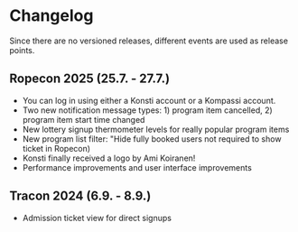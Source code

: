# Changelog

Since there are no versioned releases, different events are used as release points.

## Ropecon 2025 (25.7. - 27.7.)

- You can log in using either a Konsti account or a Kompassi account.
- Two new notification message types: 1) program item cancelled, 2) program item start time changed
- New lottery signup thermometer levels for really popular program items
- New program list filter: "Hide fully booked users not required to show ticket in Ropecon)
- Konsti finally received a logo by Ami Koiranen!
- Performance improvements and user interface improvements

## Tracon 2024 (6.9. - 8.9.)

- Admission ticket view for direct signups
